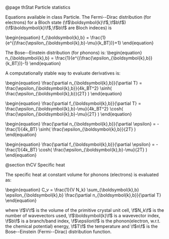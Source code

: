 @page thStat Particle statistics

Equations available in class Particle.
The Fermi--Dirac distribution (for electrons) for a Bloch state (\f$\boldsymbol{k}\f$,\f$b\f$) (\f$\boldsymbol{k}\f$,\f$b\f$ are Bloch indeces) is

\begin{equation}
f_{\boldsymbol{k},b} = \frac{1}{e^{(\frac{\epsilon_{\boldsymbol{k},b}-\mu}{k_BT})}+1}
\end{equation}

The Bose--Einstein distribution (for phonons) is:
\begin{equation}
n_{\boldsymbol{k},b} = \frac{1}{e^{(\frac{\epsilon_{\boldsymbol{k},b}}{k_BT})}-1}
\end{equation}

A computationally stable way to evaluate derivatives is:

\begin{equation}
\frac{\partial n_{\boldsymbol{k},b}}{\partial T} = \frac{\epsilon_{\boldsymbol{k},b}}{4k_BT^2} \sinh( \frac{\epsilon_{\boldsymbol{k},b}}{2T} ) 
\end{equation}

\begin{equation}
\frac{\partial f_{\boldsymbol{k},b}}{\partial T} = \frac{\epsilon_{\boldsymbol{k},b}-\mu}{4k_BT^2} \cosh( \frac{\epsilon_{\boldsymbol{k},b}-\mu}{2T} ) 
\end{equation}

\begin{equation}
\frac{\partial n_{\boldsymbol{k},b}}{\partial \epsilon} = - \frac{1}{4k_BT} \sinh( \frac{\epsilon_{\boldsymbol{k},b}}{2T} ) 
\end{equation}

\begin{equation}
\frac{\partial f_{\boldsymbol{k},b}}{\partial \epsilon} = - \frac{1}{4k_BT} \cosh( \frac{\epsilon_{\boldsymbol{k},b}-\mu}{2T} ) 
\end{equation}


@section thCV Specific heat

The specific heat at constant volume for phonons (electrons) is evaluated as:

\begin{equation}
C_v = \frac{1}{V N_k} \sum_{\boldsymbol{k},b} \epsilon_{\boldsymbol{k},b} \frac{\partial n_{\boldsymbol{k},b}}{\partial T}
\end{equation}

where \f$V\f$ is the volume of the primitive crystal unit cell, \f$N_k\f$ is the number of wavevectors used, \f$\boldsymbol{k}\f$ is a wavevector index, \f$b\f$ is a branch/band index, \f$\epsilon\f$ is the phonon(electron, w.r.t. the chemical potential) energy, \f$T\f$ the temperature and \f$n\f$ is the Bose--Einstein (Fermi--Dirac) distribution function.